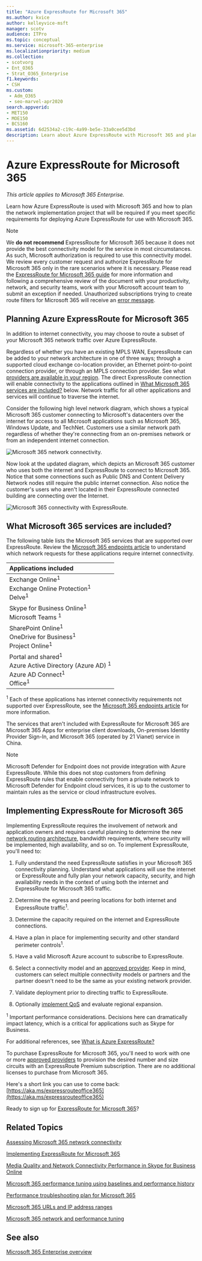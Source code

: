 ```yaml
---
title: "Azure ExpressRoute for Microsoft 365"
ms.author: kvice
author: kelleyvice-msft
manager: scotv
audience: ITPro
ms.topic: conceptual
ms.service: microsoft-365-enterprise
ms.localizationpriority: medium
ms.collection:
- scotvorg
- Ent_O365
- Strat_O365_Enterprise
f1.keywords:
- CSH
ms.custom: 
 - Adm_O365
 - seo-marvel-apr2020
search.appverid:
- MET150
- MOE150
- BCS160
ms.assetid: 6d2534a2-c19c-4a99-be5e-33a0cee5d3bd
description: Learn about Azure ExpressRoute with Microsoft 365 and plan the network implementation project if you are deploying with it.
---
```


# Azure ExpressRoute for Microsoft 365

*This article applies to Microsoft 365 Enterprise.*

Learn how Azure ExpressRoute is used with Microsoft 365 and how to plan the network implementation project that will be required if you meet specific requirements for deploying Azure ExpressRoute for use with Microsoft 365.

> [!NOTE]
> We **do not recommend** ExpressRoute for Microsoft 365 because it does not provide the best connectivity model for the service in most circumstances. As such, Microsoft authorization is required to use this connectivity model. We review every customer request and authorize ExpressRoute for Microsoft 365 only in the rare scenarios where it is necessary. Please read the [ExpressRoute for Microsoft 365 guide](https://aka.ms/erguide) for more information and following a comprehensive review of the document with your productivity, network, and security teams, work with your Microsoft account team to submit an exception if needed. Unauthorized subscriptions trying to create route filters for Microsoft 365 will receive an [error message](https://support.microsoft.com/kb/3181709).

## Planning Azure ExpressRoute for Microsoft 365

In addition to internet connectivity, you may choose to route a subset of your Microsoft 365 network traffic over Azure ExpressRoute.

Regardless of whether you have an existing MPLS WAN, ExpressRoute can be added to your network architecture in one of three ways; through a supported cloud exchange co-location provider, an Ethernet point-to-point connection provider, or through an MPLS connection provider. See what [providers are available in your region](/azure/expressroute/expressroute-locations). The direct ExpressRoute connection will enable connectivity to the applications outlined in [What Microsoft 365 services are included?](#BKMK_WhatDoIGet) below. Network traffic for all other applications and services will continue to traverse the internet.

Consider the following high level network diagram, which shows a typical Microsoft 365 customer connecting to Microsoft's datacenters over the internet for access to all Microsoft applications such as Microsoft 365, Windows Update, and TechNet. Customers use a similar network path regardless of whether they're connecting from an on-premises network or from an independent internet connection.

![Microsoft 365 network connectivity.](../media/9d8bc622-4a38-4a3b-a0f3-68657712d460.png)

Now look at the updated diagram, which depicts an Microsoft 365 customer who uses both the internet and ExpressRoute to connect to Microsoft 365. Notice that some connections such as Public DNS and Content Delivery Network nodes still require the public internet connection. Also notice the customer's users who aren't located in their ExpressRoute connected building are connecting over the Internet.

![Microsoft 365 connectivity with ExpressRoute.](../media/251788c4-0937-4584-9b2c-df08e11611fc.png)

## What Microsoft 365 services are included?
<a name="BKMK_WhatDoIGet"> </a>

The following table lists the Microsoft 365 services that are supported over ExpressRoute. Review the [Microsoft 365 endpoints article](./urls-and-ip-address-ranges.md) to understand which network requests for these applications require internet connectivity.

| Applications included |
|:-----|
|Exchange Online<sup>1</sup> <br/> Exchange Online Protection<sup>1</sup> <br/> Delve<sup>1</sup> <br/> |
|Skype for Business Online<sup>1</sup> <br/> Microsoft Teams <sup>1</sup> <br/> |
|SharePoint Online<sup>1</sup> <br/> OneDrive for Business<sup>1</sup> <br/> Project Online<sup>1</sup> <br/> |
|Portal and shared<sup>1</sup> <br/> Azure Active Directory (Azure AD) <sup>1</sup> <br/> Azure AD Connect<sup>1</sup> <br/> Office<sup>1</sup> <br/> |

<sup>1</sup> Each of these applications has internet connectivity requirements not supported over ExpressRoute, see the [Microsoft 365 endpoints article](./urls-and-ip-address-ranges.md) for more information.

The services that aren't included with ExpressRoute for Microsoft 365 are Microsoft 365 Apps for enterprise client downloads, On-premises Identity Provider Sign-In, and Microsoft 365 (operated by 21 Vianet) service in China.

> [!NOTE]
> Microsoft Defender for Endpoint does not provide integration with Azure ExpressRoute. While this does not stop customers from defining ExpressRoute rules that enable connectivity from a private network to Microsoft Defender for Endpoint cloud services, it is up to the customer to maintain rules as the service or cloud infrastructure evolves.

## Implementing ExpressRoute for Microsoft 365

Implementing ExpressRoute requires the involvement of network and application owners and requires careful planning to determine the new [network routing architecture](https://support.office.com/article/e1da26c6-2d39-4379-af6f-4da213218408), bandwidth requirements, where security will be implemented, high availability, and so on. To implement ExpressRoute, you'll need to:

1. Fully understand the need ExpressRoute satisfies in your Microsoft 365 connectivity planning. Understand what applications will use the internet or ExpressRoute and fully plan your network capacity, security, and high availability needs in the context of using both the internet and ExpressRoute for Microsoft 365 traffic.

2. Determine the egress and peering locations for both internet and ExpressRoute traffic<sup>1</sup>.

3. Determine the capacity required on the internet and ExpressRoute connections.

4. Have a plan in place for implementing security and other standard perimeter controls<sup>1</sup>.

5. Have a valid Microsoft Azure account to subscribe to ExpressRoute.

6. Select a connectivity model and an [approved provider](/azure/expressroute/expressroute-locations). Keep in mind, customers can select multiple connectivity models or partners and the partner doesn't need to be the same as your existing network provider.

7. Validate deployment prior to directing traffic to ExpressRoute.

8. Optionally [implement QoS](https://support.office.com/article/ExpressRoute-and-QoS-in-Skype-for-Business-Online-20c654da-30ee-4e4f-a764-8b7d8844431d) and evaluate regional expansion.

<sup>1</sup> Important performance considerations. Decisions here can dramatically impact latency, which is a critical for applications such as Skype for Business.

For additional references, see [What is Azure ExpressRoute?](/azure/expressroute/expressroute-introduction)

To purchase ExpressRoute for Microsoft 365, you'll need to work with one or more [approved providers](/azure/expressroute/expressroute-locations) to provision the desired number and size circuits with an ExpressRoute Premium subscription. There are no additional licenses to purchase from Microsoft 365.

Here's a short link you can use to come back: [https://aka.ms/expressrouteoffice365](https://aka.ms/expressrouteoffice365)

Ready to sign up for [ExpressRoute for Microsoft 365](https://aka.ms/ert)?

## Related Topics

[Assessing Microsoft 365 network connectivity](assessing-network-connectivity.md)

[Implementing ExpressRoute for Microsoft 365](implementing-expressroute.md)

[Media Quality and Network Connectivity Performance in Skype for Business Online](https://support.office.com/article/5fe3e01b-34cf-44e0-b897-b0b2a83f0917)

[Microsoft 365 performance tuning using baselines and performance history](performance-tuning-using-baselines-and-history.md)

[Performance troubleshooting plan for Microsoft 365](performance-troubleshooting-plan.md)

[Microsoft 365 URLs and IP address ranges](urls-and-ip-address-ranges.md)

[Microsoft 365 network and performance tuning](network-planning-and-performance.md)

## See also

[Microsoft 365 Enterprise overview](microsoft-365-overview.md)

